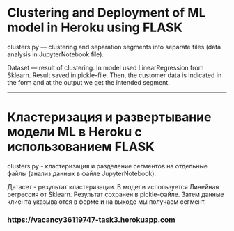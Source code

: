 # Clustering and Deployment of ML model in Heroku using FLASK

clusters.py — clustering and separation segments into separate files (data analysis in JupyterNotebook file).

Dataset — result of clustering. In model used LinearRegression from Sklearn. Result saved in pickle-file. Then, the customer data is indicated in the form and at the output we get the intended segment.

---

# Кластеризация и развертывание модели ML в Heroku с использованием FLASK

clusters.py - кластеризация и разделение сегментов на отдельные файлы (анализ данных в файле JupyterNotebook).

Датасет - результат кластеризации. В модели используется Линейная регрессия от Sklearn. Результат сохранен в pickle-файле. Затем данные клиента указываются в форме и на выходе мы получаем сегмент.

### https://vacancy36119747-task3.herokuapp.com
